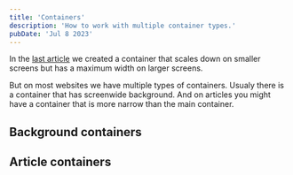 ```yaml
---
title: 'Containers'
description: 'How to work with multiple container types.'
pubDate: 'Jul 8 2023'
---
```


In the [last article](/blog/layout-minis-container-part-one/) we created a container that scales down on smaller screens but has a maximum width on larger screens.

But on most websites we have multiple types of containers. Usualy there is a container that has screenwide background. And on articles you might have a container that is more narrow than the main container.

## Background containers

## Article containers
